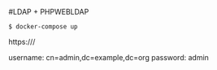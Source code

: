 #LDAP + PHPWEBLDAP
```
$ docker-compose up
```

https://<host>/

 username: cn=admin,dc=example,dc=org
 password: admin
